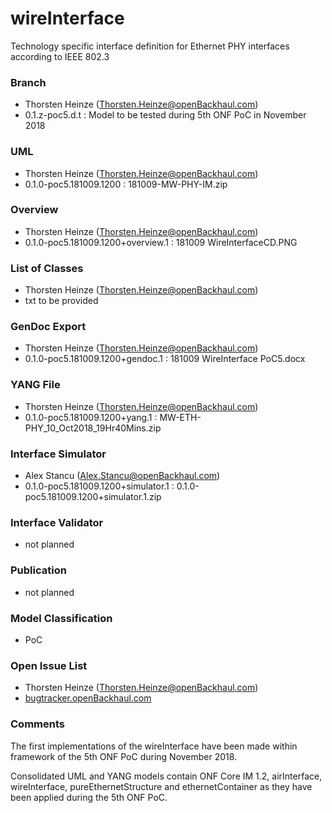 # wireInterface
Technology specific interface definition for Ethernet PHY interfaces according to IEEE 802.3

### Branch
- Thorsten Heinze (Thorsten.Heinze@openBackhaul.com)
- 0.1.z-poc5.d.t : Model to be tested during 5th ONF PoC in November 2018

### UML
- Thorsten Heinze (Thorsten.Heinze@openBackhaul.com)
- 0.1.0-poc5.181009.1200 : 181009-MW-PHY-IM.zip

### Overview 
- Thorsten Heinze (Thorsten.Heinze@openBackhaul.com)
- 0.1.0-poc5.181009.1200+overview.1 : 181009 WireInterfaceCD.PNG

### List of Classes
- Thorsten Heinze (Thorsten.Heinze@openBackhaul.com)
- txt to be provided

### GenDoc Export
- Thorsten Heinze (Thorsten.Heinze@openBackhaul.com)
- 0.1.0-poc5.181009.1200+gendoc.1 : 181009 WireInterface PoC5.docx

### YANG File
- Thorsten Heinze (Thorsten.Heinze@openBackhaul.com)
- 0.1.0-poc5.181009.1200+yang.1 : MW-ETH-PHY_10_Oct2018_19Hr40Mins.zip

### Interface Simulator
- Alex Stancu (Alex.Stancu@openBackhaul.com)
- 0.1.0-poc5.181009.1200+simulator.1 : 0.1.0-poc5.181009.1200+simulator.1.zip

### Interface Validator
- not planned

### Publication
- not planned

### Model Classification
- PoC

### Open Issue List
- Thorsten Heinze (Thorsten.Heinze@openBackhaul.com)
- [bugtracker.openBackhaul.com](bugtracker.openBackhaul.com)

### Comments 
The first implementations of the wireInterface have been made within framework of the 5th ONF PoC during November 2018.

Consolidated UML and YANG models contain ONF Core IM 1.2, airInterface, wireInterface, pureEthernetStructure and ethernetContainer as they have been applied during the 5th ONF PoC.
